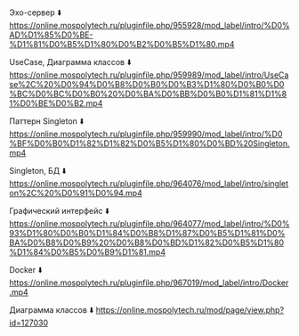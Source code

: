 Эхо-сервер ⬇️
https://online.mospolytech.ru/pluginfile.php/955928/mod_label/intro/%D0%AD%D1%85%D0%BE-%D1%81%D0%B5%D1%80%D0%B2%D0%B5%D1%80.mp4

UseCase, Диаграмма классов ⬇️
https://online.mospolytech.ru/pluginfile.php/959989/mod_label/intro/UseCase%2C%20%D0%94%D0%B8%D0%B0%D0%B3%D1%80%D0%B0%D0%BC%D0%BC%D0%B0%20%D0%BA%D0%BB%D0%B0%D1%81%D1%81%D0%BE%D0%B2.mp4

Паттерн Singleton ⬇️
https://online.mospolytech.ru/pluginfile.php/959990/mod_label/intro/%D0%BF%D0%B0%D1%82%D1%82%D0%B5%D1%80%D0%BD%20Singleton.mp4

Singleton, БД ⬇️
https://online.mospolytech.ru/pluginfile.php/964076/mod_label/intro/singleton%2C%20%D0%91%D0%94.mp4

Графический интерфейс ⬇️
https://online.mospolytech.ru/pluginfile.php/964077/mod_label/intro/%D0%93%D1%80%D0%B0%D1%84%D0%B8%D1%87%D0%B5%D1%81%D0%BA%D0%B8%D0%B9%20%D0%B8%D0%BD%D1%82%D0%B5%D1%80%D1%84%D0%B5%D0%B9%D1%81.mp4

Docker ⬇️
https://online.mospolytech.ru/pluginfile.php/967019/mod_label/intro/Docker.mp4


Диаграмма классов ⬇️
https://online.mospolytech.ru/mod/page/view.php?id=127030
